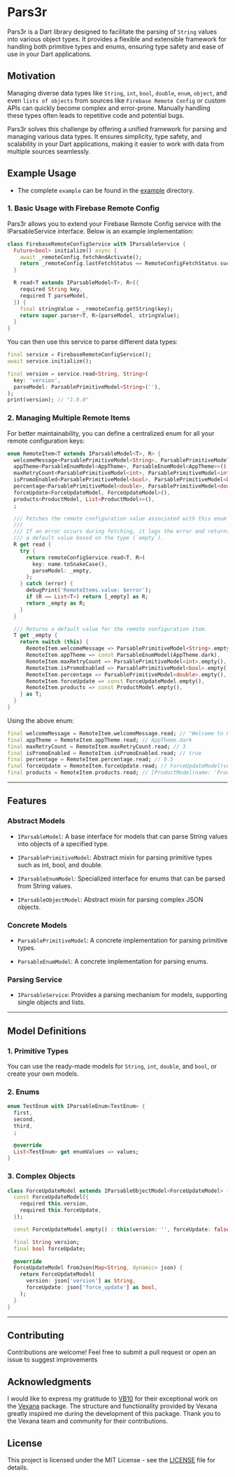 # Pars3r

Pars3r is a Dart library designed to facilitate the parsing of `String` values into various object types. It provides a flexible and extensible framework for handling both primitive types and enums, ensuring type safety and ease of use in your Dart applications.

## Motivation
Managing diverse data types like `String`, `int`, `bool`, `double`, `enum`, `object`, and even `lists of objects` from sources like `Firebase Remote Config` or custom APIs can quickly become complex and error-prone. Manually handling these types often leads to repetitive code and potential bugs.

Pars3r solves this challenge by offering a unified framework for parsing and managing various data types. It ensures simplicity, type safety, and scalability in your Dart applications, making it easier to work with data from multiple sources seamlessly.


## Example Usage
-  The complete `example` can be found in the [example](example) directory.

### 1. Basic Usage with Firebase Remote Config
Pars3r allows you to extend your Firebase Remote Config service with the IParsableService interface. Below is an example implementation:

```dart
class FirebaseRemoteConfigService with IParsableService {
  Future<bool> initialize() async {
    await _remoteConfig.fetchAndActivate();
    return _remoteConfig.lastFetchStatus == RemoteConfigFetchStatus.success;
  }

  R read<T extends IParsableModel<T>, R>({
    required String key,
    required T parseModel,
  }) {
    final stringValue = _remoteConfig.getString(key);
    return super.parser<T, R>(parseModel, stringValue);
  }
}
```

You can then use this service to parse different data types:

```dart
final service = FirebaseRemoteConfigService();
await service.initialize();

final version = service.read<String, String>(
  key: 'version', 
  parseModel: ParsablePrimitiveModel<String>(''),
);
print(version); // "1.0.0"
````

### 2. Managing Multiple Remote Items
For better maintainability, you can define a centralized enum for all your remote configuration keys:

```dart
enum RemoteItem<T extends IParsableModel<T>, R> {
  welcomeMessage<ParsablePrimitiveModel<String>, ParsablePrimitiveModel<String>>(),
  appTheme<ParsableEnumModel<AppTheme>, ParsableEnumModel<AppTheme>>(),
  maxRetryCount<ParsablePrimitiveModel<int>, ParsablePrimitiveModel<int>>(),
  isPromoEnabled<ParsablePrimitiveModel<bool>, ParsablePrimitiveModel<bool>>(),
  percentage<ParsablePrimitiveModel<double>, ParsablePrimitiveModel<double>>(),
  forceUpdate<ForceUpdateModel, ForceUpdateModel>(),
  products<ProductModel, List<ProductModel>>(),
  ;

  /// Fetches the remote configuration value associated with this enum item.
  ///
  /// If an error occurs during fetching, it logs the error and returns
  /// a default value based on the type (`empty`).
  R get read {
    try {
      return remoteConfigService.read<T, R>(
        key: name.toSnakeCase(),
        parseModel: _empty,
      );
    } catch (error) {
      debugPrint('RemoteItems.value: $error');
      if (R == List<T>) return [_empty] as R;
      return _empty as R;
    }
  }

  /// Returns a default value for the remote configuration item.
  T get _empty {
    return switch (this) {
      RemoteItem.welcomeMessage => ParsablePrimitiveModel<String>.empty(),
      RemoteItem.appTheme => const ParsableEnumModel(AppTheme.dark),
      RemoteItem.maxRetryCount => ParsablePrimitiveModel<int>.empty(),
      RemoteItem.isPromoEnabled => ParsablePrimitiveModel<bool>.empty(),
      RemoteItem.percentage => ParsablePrimitiveModel<double>.empty(),
      RemoteItem.forceUpdate => const ForceUpdateModel.empty(),
      RemoteItem.products => const ProductModel.empty(),
    } as T;
  }
}
```

Using the above enum:

```dart 
final welcomeMessage = RemoteItem.welcomeMessage.read; // "Welcome to Pars3r"
final appTheme = RemoteItem.appTheme.read; // AppTheme.dark
final maxRetryCount = RemoteItem.maxRetryCount.read; // 3
final isPromoEnabled = RemoteItem.isPromoEnabled.read; // true
final percentage = RemoteItem.percentage.read; // 0.5
final forceUpdate = RemoteItem.forceUpdate.read; // ForceUpdateModel(version: '1.0.0', forceUpdate: true)
final products = RemoteItem.products.read; // [ProductModel(name: 'Product 1', price: 100.0)]
```

---


## Features
### Abstract Models

- `IParsableModel`: A base interface for models that can parse String values into objects of a specified type.

- `IParsablePrimitiveModel`: Abstract mixin for parsing primitive types such as int, bool, and double.

- `IParsableEnumModel`: Specialized interface for enums that can be parsed from String values.

- `IParsableObjectModel`: Abstract mixin for parsing complex JSON objects.


### Concrete Models

- `ParsablePrimitiveModel`: A concrete implementation for parsing primitive types.

- `ParsableEnumModel`: A concrete implementation for parsing enums.

### Parsing Service

- `IParsableService`: Provides a parsing mechanism for models, supporting single objects and lists.

--- 

## Model Definitions

### 1. Primitive Types

You can use the ready-made models for `String`, `int`, `double`, and `bool`, or create your own models.

### 2. Enums


```dart
enum TestEnum with IParsableEnum<TestEnum> { 
  first, 
  second, 
  third,
  ;

  @override
  List<TestEnum> get enumValues => values;
}
```

### 3. Complex Objects

```dart
class ForceUpdateModel extends IParsableObjectModel<ForceUpdateModel> {
  const ForceUpdateModel({
    required this.version,
    required this.forceUpdate,
  });

  const ForceUpdateModel.empty() : this(version: '', forceUpdate: false);

  final String version;
  final bool forceUpdate;

  @override
  ForceUpdateModel fromJson(Map<String, dynamic> json) {
    return ForceUpdateModel(
      version: json['version'] as String,
      forceUpdate: json['force_update'] as bool,
    );
  }
}
```

---

## Contributing

Contributions are welcome! Feel free to submit a pull request or open an issue to suggest improvements

## Acknowledgments

I would like to express my gratitude to [VB10](https://github.com/VB10/) for their exceptional work on the [Vexana](https://pub.dev/packages/vexana) package. The structure and functionality provided by Vexana greatly inspired me during the development of this package. Thank you to the Vexana team and community for their contributions.

## License

This project is licensed under the MIT License - see the [LICENSE](LICENSE) file for details.

